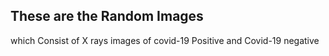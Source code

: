 ## These are the Random Images
which Consist of X rays images of covid-19 Positive and Covid-19 negative
